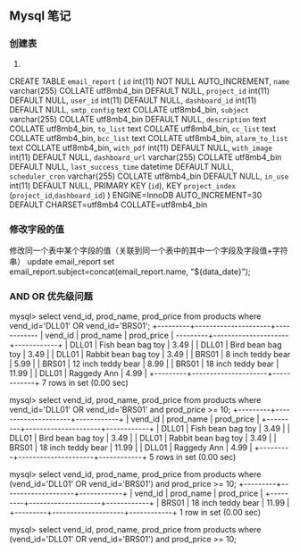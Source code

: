 ## Mysql 笔记
### 创建表
1. 
CREATE TABLE `email_report` (
  `id` int(11) NOT NULL AUTO_INCREMENT,
  `name` varchar(255) COLLATE utf8mb4_bin DEFAULT NULL,
  `project_id` int(11) DEFAULT NULL,
  `user_id` int(11) DEFAULT NULL,
  `dashboard_id` int(11) DEFAULT NULL,
  `smtp_config` text COLLATE utf8mb4_bin,
  `subject` varchar(255) COLLATE utf8mb4_bin DEFAULT NULL,
  `description` text COLLATE utf8mb4_bin,
  `to_list` text COLLATE utf8mb4_bin,
  `cc_list` text COLLATE utf8mb4_bin,
  `bcc_list` text COLLATE utf8mb4_bin,
  `alarm_to_list` text COLLATE utf8mb4_bin,
  `with_pdf` int(11) DEFAULT NULL,
  `with_image` int(11) DEFAULT NULL,
  `dashboard_url` varchar(255) COLLATE utf8mb4_bin DEFAULT NULL,
  `last_success_time` datetime DEFAULT NULL,
  `scheduler_cron` varchar(255) COLLATE utf8mb4_bin DEFAULT NULL,
  `in_use` int(11) DEFAULT NULL,
  PRIMARY KEY (`id`),
  KEY `project_index` (`project_id`,`dashboard_id`)
) ENGINE=InnoDB AUTO_INCREMENT=30 DEFAULT CHARSET=utf8mb4 COLLATE=utf8mb4_bin
### 修改字段的值
修改同一个表中某个字段的值（关联到同一个表中的其中一个字段及字段值+字符串）
update email_report set email_report.subject=concat(email_report.name, "${data_date}");

### AND OR 优先级问题
mysql> select vend_id, prod_name, prod_price from products where vend_id='DLL01' OR vend_id='BRS01';
+---------+---------------------+------------
| vend_id | prod_name           | prod_price |
---------+---------------------+------------+
| DLL01   | Fish bean bag toy   |       3.49 |
| DLL01   | Bird bean bag toy   |       3.49 |
| DLL01   | Rabbit bean bag toy |       3.49 |
| BRS01   | 8 inch teddy bear   |       5.99 |
| BRS01   | 12 inch teddy bear  |       8.99 |
| BRS01   | 18 inch teddy bear  |      11.99 |
| DLL01   | Raggedy Ann         |       4.99 |
+---------+---------------------+------------+
7 rows in set (0.00 sec)

mysql> select vend_id, prod_name, prod_price from products where vend_id='DLL01' OR vend_id='BRS01' and prod_price >= 10;
+---------+---------------------+------------+
| vend_id | prod_name           | prod_price |
+---------+---------------------+------------+
| DLL01   | Fish bean bag toy   |       3.49 |
| DLL01   | Bird bean bag toy   |       3.49 |
| DLL01   | Rabbit bean bag toy |       3.49 |
| BRS01   | 18 inch teddy bear  |      11.99 |
| DLL01   | Raggedy Ann         |       4.99 |
+---------+---------------------+------------+
5 rows in set (0.00 sec)

mysql> select vend_id, prod_name, prod_price from products where (vend_id='DLL01' OR vend_id='BRS01') and prod_price >= 10;
+---------+--------------------+------------+
| vend_id | prod_name          | prod_price |
+---------+--------------------+------------+
| BRS01   | 18 inch teddy bear |      11.99 |
+---------+--------------------+------------+
1 row in set (0.00 sec)

mysql> select vend_id, prod_name, prod_price from products where (vend_id='DLL01' OR vend_id='BRS01') and prod_price >= 10;

